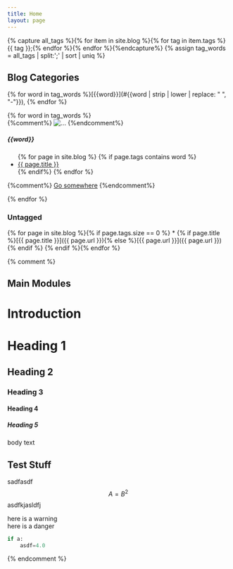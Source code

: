 ```yaml
---
title: Home
layout: page
---
```


{% capture all_tags %}{% for item in site.blog %}{% for tag in item.tags %}{{ tag }};{% endfor %}{% endfor %}{%endcapture%}
{% assign tag_words = all_tags | split:';' | sort | uniq %}

## Blog Categories

{% for word in tag_words %}[{{word}}](#{{word | strip | lower | replace: " ", "-"}}), {% endfor %}

<div class="row">
{% for word in tag_words %}
<div class="col-md-6 col-xs-12">
<div class="card">
{%comment%}
<img src="..." class="card-img-top" alt="...">
{%endcomment%}
<div class="card-body">
<h5 class="card-title">{{word}}</h5>

<ul>
{% for page in site.blog %}
{% if page.tags contains word %} 
<li>
<a href="{{ site.baseurl }}{{ page.url }}" id="{{word | strip | lower | replace: " ", "-"}}">{{ page.title }}</a>
</li>
{% endif%}
{% endfor %}
</ul>



{%comment%}
<a href="#" class="btn btn-primary">Go somewhere</a>
{%endcomment%}
</div>
</div>
</div>
{% endfor %}
</div>

### Untagged

{% for page in site.blog %}{% if page.tags.size == 0 %} * {% if page.title %}[{{ page.title }}]({{ page.url }}){% else %}[{{ page.url }}]({{ page.url }}){% endif %}
{% endif %}{% endfor %}


{% comment %}

## Main Modules

# Introduction

# Heading 1
## Heading 2
### Heading 3
#### Heading 4
##### Heading 5

body text

## Test Stuff

sadfasdf
$$A=B^2$$
asdfkjasldfj

<div class="alert alert-warning">
here is a warning
</div>

<div class="alert alert-danger">
here is a danger
</div>

```python
if a:
    asdf=4.0
```

{% endcomment %}
